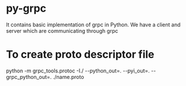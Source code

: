 # py-grpc
It contains basic implementation of grpc in Python. We have a client and server which are communicating through grpc

# To create proto descriptor file
python -m grpc_tools.protoc -I./ --python_out=. --pyi_out=. --grpc_python_out=. ./name.proto
